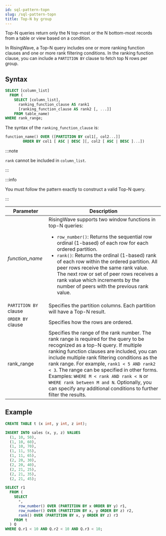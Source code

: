 ```yaml
---
id: sql-pattern-topn
slug: /sql-pattern-topn
title: Top-N by group
---
```

<head>
  <link rel="canonical" href="https://docs.risingwave.com/docs/current/sql-pattern-topn/" />
</head>

Top-N queries return only the N top-most or the N bottom-most records from a table or view based on a condition.

In RisingWave, a Top-N query includes one or more ranking function clauses and one or more rank filtering conditions. In the ranking function clause, you can include a `PARTITION BY` clause to fetch top N rows per group.

## Syntax

```sql
SELECT [column_list] 
  FROM (
    SELECT [column_list], 
      ranking_function_clause AS rank1
      [ranking_function_clause AS rank2 [, ...]]
    FROM table_name)
WHERE rank_range;
```

The syntax of the `ranking_function_clause` is:

```sql
function_name() OVER ([PARTITION BY col1[, col2...]] 
        ORDER BY col1 [ ASC | DESC ][, col2 [ ASC | DESC ]...])
```

:::note

`rank` cannot be included in `column_list`.

:::

:::info

You must follow the pattern exactly to construct a valid Top-N query.

:::

|Parameter|Description|
|---|---|
|*function_name*| RisingWave supports two window functions in top-N queries: <ul><li>`row_number()`: Returns the sequential row ordinal (1-based) of each row for each ordered partition.</li><li>`rank()`: Returns the ordinal (1-based) rank of each row within the ordered partition. All peer rows receive the same rank value. The next row or set of peer rows receives a rank value which increments by the number of peers with the previous rank value.</li></ul>|
|`PARTITION BY` clause |Specifies the partition columns. Each partition will have a Top-N result.|
|`ORDER BY` clause|Specifies how the rows are ordered.|
|rank_range|Specifies the range of the rank number. The rank range is required for the query to be recognized as a top-N query. If multiple ranking function clauses are included, you can include multiple rank filtering conditions as the rank range. For example, `rank1 < 5 AND rank2 < 3`. The range can be specified in other forms. <br />Examples: `WHERE M < rank AND rank < N` or `WHERE rank between M and N`. Optionally, you can specify any additional conditions to further filter the results. |

## Example

```sql title="Create a table"
CREATE TABLE t (x int, y int, z int);
```

```sql title="Insert data"
INSERT INTO sales (x, y, z) VALUES
  (1, 10, 50),
  (1, 10, 60),
  (1, 10, 70),
  (1, 11, 55),
  (1, 11, 65),
  (2, 20, 30),
  (2, 20, 40),
  (2, 21, 25),
  (2, 21, 35),
  (2, 21, 45);
```

```sql title="Run a top-N query"
SELECT r1
  FROM (
    SELECT
      *,
      row_number() OVER (PARTITION BY x ORDER BY y) r1,
      row_number() OVER (PARTITION BY x, y ORDER BY z) r2,
      rank() OVER (PARTITION BY x, y ORDER BY z) r3
    FROM t
  ) Q
WHERE Q.r1 < 10 AND Q.r2 < 10 AND Q.r3 < 10;
```
